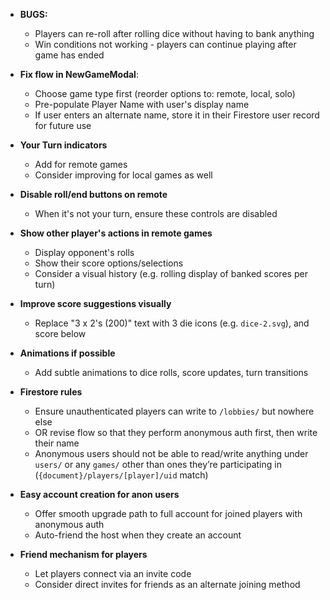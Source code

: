 - **BUGS:**
  - Players can re-roll after rolling dice without having to bank anything
  - Win conditions not working - players can continue playing after game has ended


- **Fix flow in NewGameModal**:
  - Choose game type first (reorder options to: remote, local, solo)
  - Pre-populate Player Name with user's display name
  - If user enters an alternate name, store it in their Firestore user record for future use

- **Your Turn indicators**
  - Add for remote games
  - Consider improving for local games as well

- **Disable roll/end buttons on remote**
  - When it's not your turn, ensure these controls are disabled

- **Show other player's actions in remote games**
  - Display opponent's rolls
  - Show their score options/selections
  - Consider a visual history (e.g. rolling display of banked scores per turn)

- **Improve score suggestions visually**
  - Replace "3 x 2's (200)" text with 3 die icons (e.g. `dice-2.svg`), and score below

- **Animations if possible**
  - Add subtle animations to dice rolls, score updates, turn transitions

- **Firestore rules**
  - Ensure unauthenticated players can write to `/lobbies/` but nowhere else
  - OR revise flow so that they perform anonymous auth first, then write their name
  - Anonymous users should not be able to read/write anything under `users/` or any `games/` other than ones they’re participating in (`{document}/players/[player]/uid` match)

- **Easy account creation for anon users**
  - Offer smooth upgrade path to full account for joined players with anonymous auth
  - Auto-friend the host when they create an account

- **Friend mechanism for players**
  - Let players connect via an invite code
  - Consider direct invites for friends as an alternate joining method

